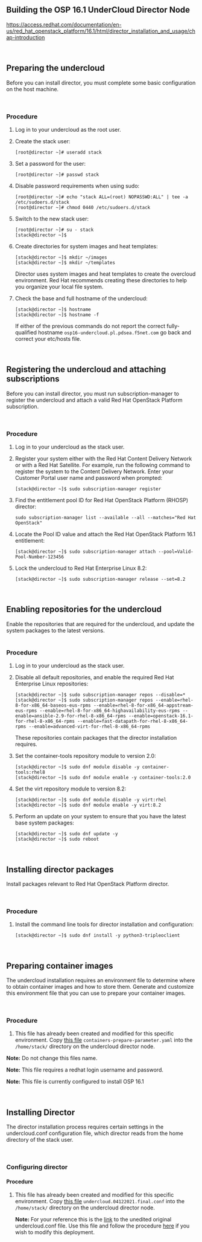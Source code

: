 ## Building the OSP 16.1 UnderCloud Director Node  

https://access.redhat.com/documentation/en-us/red_hat_openstack_platform/16.1/html/director_installation_and_usage/chap-introduction  


<br/>  


## Preparing the undercloud  

Before you can install director, you must complete some basic configuration on the host machine.  

<br/>  


### Procedure  

1. Log in to your undercloud as the root user.  

2. Create the stack user:   
    ```
    [root@director ~]# useradd stack
    ```  

3. Set a password for the user:  
    ```
    [root@director ~]# passwd stack
    ```  

4. Disable password requirements when using sudo:  
    ```
    [root@director ~]# echo "stack ALL=(root) NOPASSWD:ALL" | tee -a /etc/sudoers.d/stack
    [root@director ~]# chmod 0440 /etc/sudoers.d/stack
    ``` 

5. Switch to the new stack user:  
    ```
    [root@director ~]# su - stack
    [stack@director ~]$
    ```  

6. Create directories for system images and heat templates:  
    ```
    [stack@director ~]$ mkdir ~/images
    [stack@director ~]$ mkdir ~/templates
    ```  

    Director uses system images and heat templates to create the overcloud environment. Red Hat recommends creating these directories to help you organize your local file system.  

7.  Check the base and full hostname of the undercloud:  
    ```
    [stack@director ~]$ hostname
    [stack@director ~]$ hostname -f
    ```  
    If either of the previous commands do not report the correct fully-qualified hostname `osp16-undercloud.pl.pdsea.f5net.com` go back and correct your etc/hosts file.


<br/>  

## Registering the undercloud and attaching subscriptions 

Before you can install director, you must run subscription-manager to register the undercloud and attach a valid Red Hat OpenStack Platform subscription.  

<br/>  


### Procedure  

1. Log in to your undercloud as the stack user.  

2. Register your system either with the Red Hat Content Delivery Network or with a Red Hat Satellite. For example, run the following command to register the system to the Content Delivery Network. Enter your Customer Portal user name and password when prompted:
    ```
    [stack@director ~]$ sudo subscription-manager register
    ```  

3. Find the entitlement pool ID for Red Hat OpenStack Platform (RHOSP) director:  

    ```
    sudo subscription-manager list --available --all --matches="Red Hat OpenStack"
    ```  

4.  Locate the Pool ID value and attach the Red Hat OpenStack Platform 16.1 entitlement:  
    ```
    [stack@director ~]$ sudo subscription-manager attach --pool=Valid-Pool-Number-123456
    ```  

5. Lock the undercloud to Red Hat Enterprise Linux 8.2:  
    ```
    [stack@director ~]$ sudo subscription-manager release --set=8.2
    ```  

<br/>  

## Enabling repositories for the undercloud  

Enable the repositories that are required for the undercloud, and update the system packages to the latest versions.  
<br/>  

### Procedure  

1.  Log in to your undercloud as the stack user.  

2. Disable all default repositories, and enable the required Red Hat Enterprise Linux repositories:  
    ```
    [stack@director ~]$ sudo subscription-manager repos --disable=*
    [stack@director ~]$ sudo subscription-manager repos --enable=rhel-8-for-x86_64-baseos-eus-rpms --enable=rhel-8-for-x86_64-appstream-eus-rpms --enable=rhel-8-for-x86_64-highavailability-eus-rpms --enable=ansible-2.9-for-rhel-8-x86_64-rpms --enable=openstack-16.1-for-rhel-8-x86_64-rpms --enable=fast-datapath-for-rhel-8-x86_64-rpms --enable=advanced-virt-for-rhel-8-x86_64-rpms
    ```  

    These repositories contain packages that the director installation requires.  

3. Set the container-tools repository module to version 2.0:  
    ```
    [stack@director ~]$ sudo dnf module disable -y container-tools:rhel8
    [stack@director ~]$ sudo dnf module enable -y container-tools:2.0
    ```  

4. Set the virt repository module to version 8.2:  
    ```
    [stack@director ~]$ sudo dnf module disable -y virt:rhel
    [stack@director ~]$ sudo dnf module enable -y virt:8.2
    ```  

5. Perform an update on your system to ensure that you have the latest base system packages:  
    ```
    [stack@director ~]$ sudo dnf update -y
    [stack@director ~]$ sudo reboot
    ```  
<br/>  

## Installing director packages  

Install packages relevant to Red Hat OpenStack Platform director.

<br/>  

### Procedure

1. Install the command line tools for director installation and configuration:  
    ```
    [stack@director ~]$ sudo dnf install -y python3-tripleoclient
    ```  

<br/>  

## Preparing container images  

The undercloud installation requires an environment file to determine where to obtain container images and how to store them. Generate and customize this environment file that you can use to prepare your container images.  

<br/>  

### Procedure

1.  This file has already been created and modified for this specific environment.  Copy [this file](https://github.com/grmarxer/Openstack/blob/master/VCP_2.x_Build_Instructions/config_files/containers-prepare-parameter.yaml) `containers-prepare-parameter.yaml` into the `/home/stack/` directory on the undercloud director node.  

__Note:__ Do not change this files name.  

__Note:__ This file requires a redhat login username and password.   

__Note:__ This file is currently configured to install OSP 16.1  


<br/>  


## Installing Director  

The director installation process requires certain settings in the undercloud.conf configuration file, which director reads from the home directory of the stack user. 

<br/>  

### Configuring director

#### Procedure

1.  This file has already been created and modified for this specific environment.  Copy [this file](https://github.com/grmarxer/Openstack/blob/master/VCP_2.x_Build_Instructions/config_files/undercloud.04122021.final.conf) `undercloud.04122021.final.conf` into the `/home/stack/` directory on the undercloud director node.  

    __Note:__ For your reference this is the [link](https://github.com/grmarxer/Openstack/blob/master/VCP_2.x_Build_Instructions/config_files/undercloud.conf.original) to the unedited original undercloud.conf file.  Use this file and follow the procedure [here](https://access.redhat.com/documentation/en-us/red_hat_openstack_platform/16.1/html/director_installation_and_usage/installing-the-undercloud#director-configuration-parameters) if you wish to modify this deployment.  